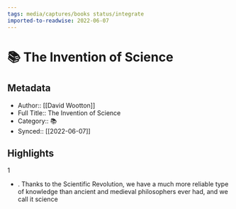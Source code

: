 ```yaml
---
tags: media/captures/books status/integrate
imported-to-readwise: 2022-06-07
---
```

# 📚 The Invention of Science

## Metadata
- Author:: [[David Wootton]]
- Full Title:: The Invention of Science
- Category:: 📚
- Synced:: [[2022-06-07]]

## Highlights
1
- . Thanks to the Scientific Revolution, we have a much more reliable type of knowledge than ancient and medieval philosophers ever had, and we call it science
